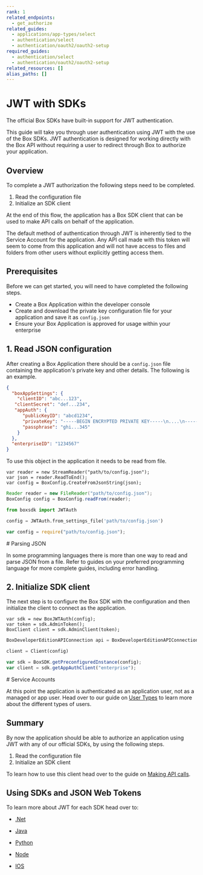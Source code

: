 ```yaml
---
rank: 1
related_endpoints:
  - get_authorize
related_guides:
  - applications/app-types/select
  - authentication/select
  - authentication/oauth2/oauth2-setup
required_guides:
  - authentication/select
  - authentication/oauth2/oauth2-setup
related_resources: []
alias_paths: []
---
```


# JWT with SDKs

The official Box SDKs have built-in support for JWT authentication.

This guide will take you through user authentication using JWT with the use
of the Box SDKs. JWT authentication is designed for working directly with the
Box API without requiring a user to redirect through Box to authorize your
application.

## Overview

To complete a JWT authorization the following steps need to be completed.

1. Read the configuration file
2. Initialize an SDK client

At the end of this flow, the application has a Box SDK client that can be used to
make API calls on behalf of the application.

<Message notice>
  The default method of authentication through JWT is inherently tied to the Service
  Account for the application. Any API call made with this token will seem to
  come from this application and will not have access to files and folders from
  other users without explicitly getting access them.
</Message>

## Prerequisites

Before we can get started, you will need to have completed the following steps.

- Create a Box Application within the developer console
- Create and download the private key configuration file for your application
  and save it as `config.json`
- Ensure your Box Application is approved for usage within your enterprise

## 1. Read JSON configuration

After creating a Box Application there should be a `config.json` file containing
the application's private key and other details. The following is an example.

<Tabs>
  <Tab title='config.json'>

<!-- markdownlint-disable line-length -->

```json
{
  "boxAppSettings": {
    "clientID": "abc...123",
   "clientSecret": "def...234",
   "appAuth": {
      "publicKeyID": "abcd1234",
      "privateKey": "-----BEGIN ENCRYPTED PRIVATE KEY-----\n....\n-----END ENCRYPTED PRIVATE KEY-----\n",
      "passphrase": "ghi...345"
    }
  },
  "enterpriseID": "1234567"
}
```

<!-- markdownlint-enable line-length -->

  </Tab>
</Tabs>

To use this object in the application it needs to be read from file.

<Tabs>
  <Tab title='.Net'>

```dotnet
var reader = new StreamReader("path/to/config.json");
var json = reader.ReadToEnd();
var config = BoxConfig.CreateFromJsonString(json);
```

  </Tab>

  <Tab title='Java'>

```java
Reader reader = new FileReader("path/to/config.json");
BoxConfig config = BoxConfig.readFrom(reader);
```

  </Tab>

  <Tab title='Python'>

```python
from boxsdk import JWTAuth

config = JWTAuth.from_settings_file('path/to/config.json')
```

  </Tab>

  <Tab title='Node'>

```js
var config = require("path/to/config.json");
```

  </Tab>
</Tabs>

<Message>
  # Parsing JSON

In some programming languages there is more than one way to read and parse
JSON from a file. Refer to guides on your preferred programming language for
more complete guides, including error handling.

</Message>

## 2. Initialize SDK client

The next step is to configure the Box SDK with the configuration and then
initialize the client to connect as the application.

<Tabs>
  <Tab title='.Net'>

```dotnet
var sdk = new BoxJWTAuth(config);
var token = sdk.AdminToken();
BoxClient client = sdk.AdminClient(token);
```

  </Tab>

  <Tab title='Java'>

```java
BoxDeveloperEditionAPIConnection api = BoxDeveloperEditionAPIConnection.getAppEnterpriseConnection(config);
```

  </Tab>

  <Tab title='Python'>

```python
client = Client(config)
```

  </Tab>

  <Tab title='Node'>

```js
var sdk = BoxSDK.getPreconfiguredInstance(config);
var client = sdk.getAppAuthClient("enterprise");
```

  </Tab>
</Tabs>

<Message warning>
  # Service Accounts

At this point the application is authenticated as an application user, not as
a managed or app user. Head over to our guide on [User
Types](page://platform/user-types) to learn more about the different types
of users.

## Summary

By now the application should be able to authorize an application using JWT
with any of our official SDKs, by using the following steps.

1. Read the configuration file
2. Initialize an SDK client

To learn how to use this client head over to the guide on [Making API
calls](g://api-calls).

## Using SDKs and JSON Web Tokens

To learn more about JWT for each SDK head over to:

- [.Net][.Net]

- [Java][Java]

- [Python][Python]

- [Node][Node]

- [IOS][IOS]

[.Net]: https://github.com/box/box-windows-sdk-v2/blob/main/docs/authentication.md#server-auth-with-jwt
[Java]: https://github.com/box/box-java-sdk/blob/main/doc/authentication.md#server-authentication-with-jwt
[Python]: https://github.com/box/box-python-sdk/blob/main/docs/usage/authentication.md#server-auth-with-jwt
[Node]: https://github.com/box/box-node-sdk/blob/main/docs/authentication.md#server-auth-with-jwt
[IOS]: https://github.com/box/box-ios-sdk/blob/main/docs/usage/authentication.md#server-auth-with-jwt
